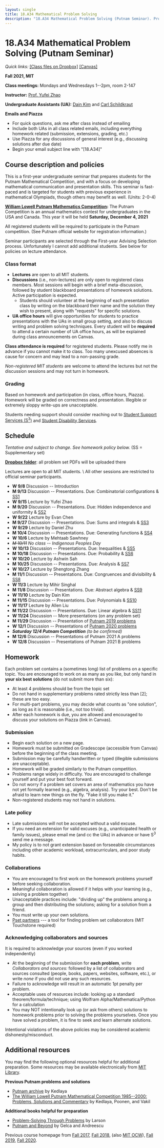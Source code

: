 ```yaml
---
layout: single
title: 18.A34 Mathematical Problem Solving
description: "18.A34 Mathematical Problem Solving (Putnam Seminar). Prof. Yufei Zhao"
---
```


# 18.A34 Mathematical Problem Solving (Putnam Seminar)

_Quick links:_
[\[Class files on Dropbox\]](https://www.dropbox.com/sh/7665ym3sy0mqcvy/AACMWUULT7COyVwnoDVeYOzVa?dl=0&lst=)
[\[Canvas\]](https://canvas.mit.edu/courses/10424)


**Fall 2021, MIT**

**Class meetings:** Mondays and Wednesdays 1--2pm, room 2-147

**Instructor:** [Prof. Yufei Zhao](http://yufeizhao.com)

**Undergraduate Assistants (UA):**
[Dain Kim](dain0327@mit.edu)
and
[Carl Schildkraut](carlsc@mit.edu)

**Emails and Piazza**

* For quick questions, ask me after class instead of emailing
* Include both UAs in all class related emails, including everything homework related (submission, extensions, grading, etc.)
* Use Piazza for any discussions of general interest (e.g., discussing solutions after due date)
* Begin your email subject line with "\[18.A34\]"

## Course description and policies

This is a first-year undergraduate seminar that prepares students for the Putnam Mathematical Competition, and with a focus on developing mathematical communication and presentation skills.
This seminar is fast-paced and is targeted for students with previous experience in mathematical Olympiads, though others may benefit as well. (Units: 2-0-4)

**[William Lowell Putnam Mathematics Competition](https://www.maa.org/math-competitions/putnam-competition):** The Putnam Competition is an annual mathematics
contest for undergraduates in the USA and Canada.  This year it will be held **Saturday, December 4, 2021**

All registered students will be required to participate in the Putnam competition. (See Putnam official website for registration information.)

Seminar participants are selected through the First-year Advising Selection process.
Unfortunately I cannot add additional students.
See below for policies on lecture attendance.

### Class format

- **Lectures** are open to all MIT students.
- **Discussions** (i.e., non-lectures) are only open to registered class members. Most sessions will begin with a brief meta-discussion, followed by student blackboard presentations of homework solutions. Active participation is expected.
  - Students should volunteer at the beginning of each presentation class by writing on the blackboard their name and the solution they wish to present, along with "requests" for specific solutions. 
- **UA office hours** will give opportunities for students to practice presentations with the UAs in small group setting, and also to discuss writing and problem solving techniques.
Every student will be **required** to attend a certain number of UA office hours, as will be explained during class announcements on Canvas.

**Class attendance is required** for registered students.
Please notify me in advance if you cannot make it to class.
Too many unexcused absences is cause for concern and may lead to a non-passing grade.

_Non-registered MIT students_ are welcome to attend the lectures but not the discussion sessions and may not turn in homework.

### Grading

Based on homework and participation (in class, office hours, Piazza).
Homework will be graded on correctness and presentation.
Illegible or extremely sloppy write-ups are unacceptable.

Students needing support should consider reaching out to [Student Support Services (S<sup>3</sup>)](https://studentlife.mit.edu/s3) and [Student Disability Services](https://studentlife.mit.edu/das).

## Schedule

_Tentative and subject to change. See homework policy below._ (SS = Supplementary set)

[**Dropbox folder**](https://www.dropbox.com/sh/7665ym3sy0mqcvy/AACMWUULT7COyVwnoDVeYOzVa?dl=0&lst=):
all problem set PDFs will be uploaded there

Lectures are open to all MIT students. \\
All other sessions are restricted to official seminar participants.

- **W 9/8** Discussion -- Introduction
- **M 9/13** Discussion -- Presentations. Due: Combinatorial configurations & [SS1](ps/hw1.pdf)
- **W 9/15** Lecture by Yufei Zhao
- **M 9/20** Discussion -- Presentations. Due: Hidden independence and uniformity & [SS2](ps/hw2.pdf)
- **W 9/22** Lecture by Evan Chen
- **M 9/27** Discussion -- Presentations. Due: Sums and integrals & [SS3](ps/hw3.pdf)
- **W 9/29** Lecture by Daniel Zhu
- **M 10/4** Discussion -- Presentations. Due: Generating functions & [SS4](ps/hw4.pdf)
- **W 10/6** Lecture by Mehtaab Sawhney
- _~~M 10/11~~ No class -- Indigenous Peoples Day_
- **W 10/13** Discussion -- Presentations. Due: Inequalities & [SS5](ps/hw5.pdf)
- **M 10/18** Discussion -- Presentations. Due: Probability & [SS6](ps/hw6.pdf)
- **W 10/20** Lecture by Ashwin Sah
- **M 10/25** Discussion -- Presentations. Due: Analysis & [SS7](ps/hw7.pdf)
- **W 10/27** Lecture by Shengtong Zhang
- **M 11/1** Discussion -- Presentations. Due: Congruences and divisibility & [SS8](ps/hw8.pdf)
- **W 11/3** Lecture by Mihir Singhal
- **M 11/8** Discussion -- Presentations. Due: Abstract algebra & [SS9](ps/hw9.pdf)
- **W 11/10** Lecture by Dain Kim
- **M 11/15** Discussion -- Presentations. Due: Polynomials & [SS10](ps/hw10.pdf)
- **W 11/17** Lecture by Allen Liu
- **M 11/22** Discussion -- Presentations. Due: Linear algebra & [SS11](ps/hw11.pdf)
- **W 11/24** Discussion -- More presentations (on any problem set)
- **M 11/29** Discussion -- Presentation of [Putnam 2019 problems](https://kskedlaya.org/putnam-archive/2019.pdf)
- **W 12/1** Discussion -- Presentations of [Putnam 2020 problems](https://kskedlaya.org/putnam-archive/2020.pdf)
- **_Saturday 12/4 Putnam Competition_** _(to be confirmed)_
- **M 12/6** Discussion -- Presentations of Putnam 2021 A problems
- **W 12/8** Discussion -- Presentations of Putnam 2021 B problems

## Homework

Each problem set contains a (sometimes long) list of problems on a specific topic. You are encouraged to work on as many as you like, but only hand in **your six best solutions** (do not submit more than six):

- At least 4 problems should be from the topic set
- Do not hand in supplementary problems rated strictly less than [2]; these are too easy.
- For multi-part problems, you may decide what counts as "one solution", as long as it is reasonable (i.e., not too trivial).
- After each homework is due, you are allowed and encouraged to discuss your solutions on Piazza (link in Canvas).

### Submission

- Begin each solution on a new page.
- Homework must be submitted on Gradescope (accessible from Canvas) before the beginning of the class meeting.
- Submission may be carefully handwritten or typed (illegible submissions are unacceptable).
- Homework will be graded similarly to the Putnam competition.
- Problems range widely in difficulty. You are encouraged to challenge yourself and put your best foot forward.
- Do not worry if a problem set covers an area of mathematics you have not yet formally learned (e.g., algebra, analysis). Try your best. Don't be afraid to learn new things on the fly. "Fake it till you make it."
- Non-registered students may not hand in solutions.

### Late policy

- Late submissions will not be accepted without a valid excuse.
- If you need an extension for valid excuses (e.g., unanticipated health or family issues), please email me (and cc the UAs) in advance or have S<sup>3</sup> send me a message.
- My policy is to not grant extension based on forseeable circumstances including other academic workload, extracurriculars, and poor study habits.

### Collaborations

- You are encouraged to first work on the homework problems yourself before seeking collaboration.
- Meaningful collaboration is allowed if it helps with your learning (e.g., solving a problem together)
- Unacceptable practices include: "dividing up" the problems among a group and then distributing the solutions; asking for a solution from a friend.
- You must write up your own solutions.
- [Pset partners](https://psetpartners.mit.edu/) --- a tool for finding problem set collaborators (MIT Touchstone required)


### Acknowledging collaborators and sources

It is required to acknowledge your sources (even if you worked independently)

- At the beginning of the submission for **each problem**, write _Collaborators and sources:_ followed by a list of collaborators and sources consulted (people, books, papers, websites, software, etc.), or write _none_ if you did not use any such resources.
- Failure to acknowledge will result in an automatic 1pt penalty per problem.
- Acceptable uses of resources include: looking up a standard theorem/formula/technique; using Wolfram Alpha/Mathematica/Python for a calculation
- You may NOT intentionally look up (or ask from others) solutions to homework problems prior to solving the problems yourselves. 
Once you have solved a problem, it is fine to seek and learn alternate solutions.


Intentional violations of the above policies may be considered academic dishonesty/misconduct.


## Additional resources

You may find the following optional resources helpful for additional preparation.
Some resources may be available electronically from [MIT Library](https://libraries.mit.edu/).

**Previous Putnam problems and solutions**

- [Putnam archive](http://kskedlaya.org/putnam-archive/) by Kedlaya
- [The William Lowell Putnam Mathematical Competition 1985--2000: Problems, Solutions and Commentary](https://www.amazon.com/William-Lowell-Mathematical-Competition-1985-2000/dp/0883858274) by Kedlaya, Poonen, and Vakil

**Additional books helpful for preparation**

- [Problem-Solving Through Problems](https://www.amazon.com/Problem-Solving-Through-Problems-Problem-Mathematics/dp/0387961712/) by Larson
- [Putnam and Beyond](https://www.amazon.com/Putnam-Beyond-Razvan-Gelca/dp/0387257659/) by Gelca and Andreescu

Previous course homepage from
[Fall 2017](fa17/),
[Fall 2018](fa18/),
(also [MIT OCW](https://ocw.mit.edu/courses/mathematics/18-a34-mathematical-problem-solving-putnam-seminar-fall-2018/)),
[Fall 2019](fa19/),
[Fall 2020](fa20/).

